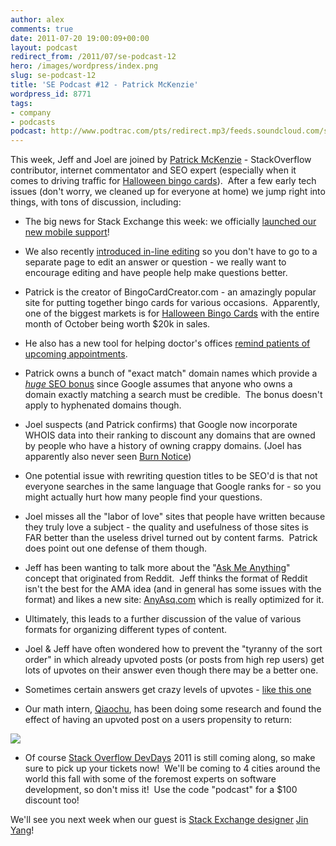 ```yaml
---
author: alex
comments: true
date: 2011-07-20 19:00:09+00:00
layout: podcast
redirect_from: /2011/07/se-podcast-12
hero: /images/wordpress/index.png
slug: se-podcast-12
title: 'SE Podcast #12 - Patrick McKenzie'
wordpress_id: 8771
tags:
- company
- podcasts
podcast: http://www.podtrac.com/pts/redirect.mp3/feeds.soundcloud.com/stream/19421596-stack-exchange-stack-exchange-podcast-12.mp3
---
```


This week, Jeff and Joel are joined by [Patrick McKenzie](http://www.kalzumeus.com/) - StackOverflow contributor, internet commentator and SEO expert (especially when it comes to driving traffic for [Halloween bingo cards](http://www.halloweenbingocards.net/)).  After a few early tech issues (don't worry, we cleaned up for everyone at home) we jump right into things, with tons of discussion, including:



	
  * The big news for Stack Exchange this week: we officially [launched our new mobile support](http://blog.stackoverflow.com/?p=8745)!

	
  * We also recently [introduced in-line editing](http://blog.stackoverflow.com/2011/07/faster-edits-with-inline-editing/) so you don't have to go to a separate page to edit an answer or question - we really want to encourage editing and have people help make questions better.

	
  * Patrick is the creator of BingoCardCreator.com - an amazingly popular site for putting together bingo cards for various occasions.  Apparently, one of the biggest markets is for [Halloween Bingo Cards](http://www.bingocardcreator.com) with the entire month of October being worth $20k in sales.

	
  * He also has a new tool for helping doctor's offices [remind patients of upcoming appointments](https://www.appointmentreminder.org/).

	
  * Patrick owns a bunch of "exact match" domain names which provide a [_huge_ SEO bonus](http://www.seoptimise.com/blog/2011/06/30-new-google-ranking-factors-you-may-over-or-underestimate.html) since Google assumes that anyone who owns a domain exactly matching a search must be credible.  The bonus doesn't apply to hyphenated domains though.

	
  * Joel suspects (and Patrick confirms) that Google now incorporate WHOIS data into their ranking to discount any domains that are owned by people who have a history of owning crappy domains. (Joel has apparently also never seen [Burn Notice](http://www.imdb.com/title/tt0810788/))

	
  * One potential issue with rewriting question titles to be SEO'd is that not everyone searches in the same language that Google ranks for - so you might actually hurt how many people find your questions.

	
  * Joel misses all the "labor of love" sites that people have written because they truly love a subject - the quality and usefulness of those sites is FAR better than the useless drivel turned out by content farms.  Patrick does point out one defense of them though.

	
  * Jeff has been wanting to talk more about the "[Ask Me Anything](http://www.reddit.com/help/faqs/iama)" concept that originated from Reddit.  Jeff thinks the format of Reddit isn't the best for the AMA idea (and in general has some issues with the format) and likes a new site: [AnyAsq.com](http://www.anyasq.com) which is really optimized for it.

	
  * Ultimately, this leads to a further discussion of the value of various formats for organizing different types of content.

	
  * Joel & Jeff have often wondered how to prevent the "tyranny of the sort order" in which already upvoted posts (or posts from high rep users) get lots of upvotes on their answer even though there may be a better one.

	
  * Sometimes certain answers get crazy levels of upvotes - [like this one](http://stackoverflow.com/questions/6441218/can-a-local-variables-memory-be-accessed-outside-its-scope/6445794#6445794)

	
  * Our math intern, [Qiaochu](http://math.stackexchange.com/users/232/qiaochu-yuan), has been doing some research and found the effect of having an upvoted post on a users propensity to return:




[![](/images/wordpress/index.png)](/images/wordpress/index.png)






	
  * Of course [Stack Overflow DevDays](http://devdays.stackoverflow.com) 2011 is still coming along, so make sure to pick up your tickets now!  We'll be coming to 4 cities around the world this fall with some of the foremost experts on software development, so don't miss it!  Use the code "podcast" for a $100 discount too!


We'll see you next week when our guest is [Stack Exchange designer](http://blog.stackoverflow.com/2010/07/our-designer-in-residence-jin-yang/) [Jin Yang](https://twitter.com/#!/jzy)!

